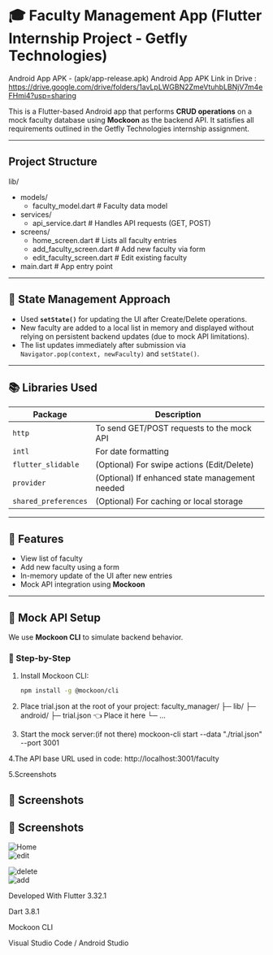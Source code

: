 # 🎓 Faculty Management App (Flutter Internship Project - Getfly Technologies)

Android App APK - (apk/app-release.apk) 
Android App APK Link in Drive : https://drive.google.com/drive/folders/1avLpLWGBN2ZmeVtuhbLBNjV7m4eFHmi4?usp=sharing


This is a Flutter-based Android app that performs **CRUD operations** on a mock faculty database using **Mockoon** as the backend API. It satisfies all requirements outlined in the Getfly Technologies internship assignment.

---

## Project Structure

lib/
- models/
  - faculty_model.dart       # Faculty data model
- services/
  - api_service.dart         # Handles API requests (GET, POST)
- screens/
  - home_screen.dart         # Lists all faculty entries
  - add_faculty_screen.dart  # Add new faculty via form
  - edit_faculty_screen.dart # Edit existing faculty
- main.dart                  # App entry point



---

## 🔧 State Management Approach

- Used **`setState()`** for updating the UI after Create/Delete operations.
- New faculty are added to a local list in memory and displayed without relying on persistent backend updates (due to mock API limitations).
- The list updates immediately after submission via `Navigator.pop(context, newFaculty)` and `setState()`.

---

## 📚 Libraries Used

| Package              | Description                                   |
|---------------------|------------------------------------------------|
| `http`              | To send GET/POST requests to the mock API      |
| `intl`              | For date formatting                            |
| `flutter_slidable`  | (Optional) For swipe actions (Edit/Delete)     |
| `provider`          | (Optional) If enhanced state management needed |
| `shared_preferences`| (Optional) For caching or local storage        |

---

## 🚀 Features

- View list of faculty
- Add new faculty using a form
- In-memory update of the UI after new entries
- Mock API integration using **Mockoon**

---

## 🧪 Mock API Setup

We use **Mockoon CLI** to simulate backend behavior.

### 🔧 Step-by-Step

1. Install Mockoon CLI:
   ```bash
   npm install -g @mockoon/cli

2. Place trial.json at the root of your project:
faculty_manager/
├─ lib/
├─ android/
├─ trial.json   👈 Place it here
└─ ...

3. Start the mock server:(if not there)
mockoon-cli start --data "./trial.json" --port 3001

4.The API base URL used in code:
http://localhost:3001/faculty

5.Screenshots
## 📸 Screenshots


## 📸 Screenshots


 ![Home](lib/screenshots/ss1.png)  
 ![edit](lib/screenshots/ss2.png)        

 ![delete](lib/screenshots/ss3.png)    
 ![add](lib/screenshots/ss4.png)   



Developed With
Flutter 3.32.1

Dart 3.8.1

Mockoon CLI

Visual Studio Code / Android Studio
